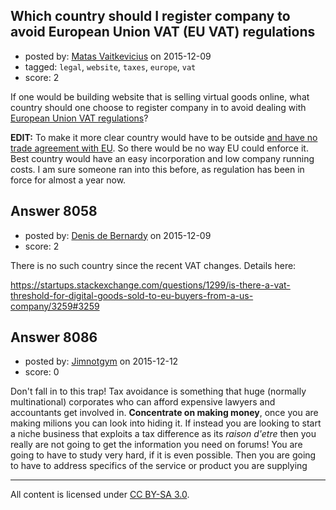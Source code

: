 ## Which country should I register company to avoid European Union VAT (EU VAT) regulations

- posted by: [Matas Vaitkevicius](https://stackexchange.com/users/1636408/matas-vaitkevicius) on 2015-12-09
- tagged: `legal`, `website`, `taxes`, `europe`, `vat`
- score: 2

If one would be building website that is selling virtual goods online, what country should one choose to register company in to avoid dealing with [European Union VAT regulations][1]?

**EDIT:** To make it more clear country would have to be outside [and have no trade agreement with EU][2]. So there would be no way EU could enforce it. Best country would have an easy incorporation and low company running costs. I am sure someone ran into this before, as regulation has been in force for almost a year now.


  [1]: https://en.wikipedia.org/wiki/European_Union_value_added_tax
  [2]: http://ec.europa.eu/trade/policy/countries-and-regions/agreements/


## Answer 8058

- posted by: [Denis de Bernardy](https://stackexchange.com/users/182468/denis-de-bernardy) on 2015-12-09
- score: 2

There is no such country since the recent VAT changes. Details here:

https://startups.stackexchange.com/questions/1299/is-there-a-vat-threshold-for-digital-goods-sold-to-eu-buyers-from-a-us-company/3259#3259


## Answer 8086

- posted by: [Jimnotgym](https://stackexchange.com/users/7461839/jimnotgym) on 2015-12-12
- score: 0

Don't fall in to this trap! Tax avoidance is something that huge (normally multinational) corporates who can afford expensive lawyers and accountants get involved in. **Concentrate on making money**, once you are making milions you can look into hiding it. If instead you are looking to start a niche business that exploits a tax difference as its *raison d'etre* then you really are not going to get the information you need on forums! You are going to have to study very hard, if it is even possible. Then you are going to have to address specifics of the service or product you are supplying



---

All content is licensed under [CC BY-SA 3.0](https://creativecommons.org/licenses/by-sa/3.0/).
